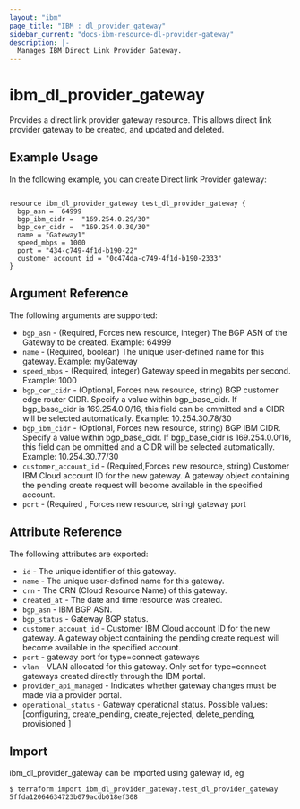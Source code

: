```yaml
---
layout: "ibm"
page_title: "IBM : dl_provider_gateway"
sidebar_current: "docs-ibm-resource-dl-provider-gateway"
description: |-
  Manages IBM Direct Link Provider Gateway.
---
```


# ibm\_dl_provider_gateway

Provides a direct link provider gateway resource. This allows direct link provider gateway to be created, and updated and deleted.

## Example Usage
In the following example, you can create Direct link Provider gateway:

```hcl

resource ibm_dl_provider_gateway test_dl_provider_gateway {
  bgp_asn =  64999
  bgp_ibm_cidr =  "169.254.0.29/30"
  bgp_cer_cidr =  "169.254.0.30/30"
  name = "Gateway1"
  speed_mbps = 1000 
  port = "434-c749-4f1d-b190-22"
  customer_account_id = "0c474da-c749-4f1d-b190-2333"
}   
```

## Argument Reference

The following arguments are supported:

* `bgp_asn` - (Required, Forces new resource, integer) The BGP ASN of the Gateway to be created. Example: 64999
* `name` - (Required, boolean) The unique user-defined name for this gateway. Example: myGateway
* `speed_mbps` - (Required, integer) Gateway speed in megabits per second. Example: 1000
* `bgp_cer_cidr` - (Optional, Forces new resource, string) BGP customer edge router CIDR. Specify a value within bgp_base_cidr. If bgp_base_cidr is 169.254.0.0/16, this field can be ommitted and a CIDR will be selected automatically. Example: 10.254.30.78/30
* `bgp_ibm_cidr` - (Optional, Forces new resource, string) BGP IBM CIDR. Specify a value within bgp_base_cidr. If bgp_base_cidr is 169.254.0.0/16, this field can be ommitted and a CIDR will be selected automatically. Example: 10.254.30.77/30 
* `customer_account_id` - (Required,Forces new resource, string) Customer IBM Cloud account ID for the new gateway. A gateway object containing the pending create request will become available in the specified account.
* `port` - (Required , Forces new resource, string) gateway port



## Attribute Reference

The following attributes are exported:

* `id` - The unique identifier of this gateway. 
* `name` - The unique user-defined name for this gateway. 
* `crn` - The CRN (Cloud Resource Name) of this gateway. 
* `created_at` - The date and time resource was created.
* `bgp_asn` - IBM BGP ASN.
* `bgp_status` - Gateway BGP status.
* `customer_account_id` - Customer IBM Cloud account ID for the new gateway. A gateway object containing the pending create request will become available in the specified account.
* `port` - gateway port for type=connect gateways
* `vlan` - VLAN allocated for this gateway. Only set for type=connect gateways created directly through the IBM portal. 
* `provider_api_managed` - Indicates whether gateway changes must be made via a provider portal.
* `operational_status` - Gateway operational status.
Possible values:[configuring, create_pending, create_rejected, delete_pending, provisioned ]

## Import

ibm_dl_provider_gateway can be imported using gateway id, eg

```
$ terraform import ibm_dl_provider_gateway.test_dl_provider_gateway 5ffda12064634723b079acdb018ef308
```
